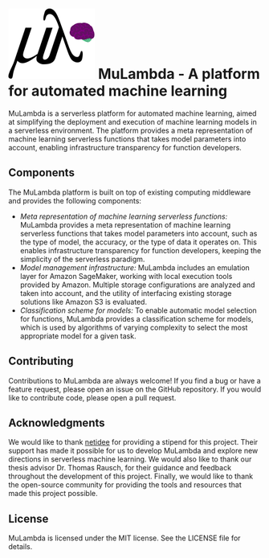 # ![MuLambda Logo](assets/logo.svg)  MuLambda - A platform for automated machine learning

MuLambda is a serverless platform for automated machine learning, aimed at simplifying the deployment and execution of machine learning models in a serverless environment.
The platform provides a meta representation of machine learning serverless functions that takes model parameters into account, enabling infrastructure transparency for function developers.

## Components

The MuLambda platform is built on top of existing computing middleware and provides the following components:

- *Meta representation of machine learning serverless functions:* MuLambda provides a meta representation of machine learning serverless functions that takes model parameters into account, such as the type of model, the accuracy, or the type of data it operates on.
This enables infrastructure transparency for function developers, keeping the simplicity of the serverless paradigm.
- *Model management infrastructure:* MuLambda includes an emulation layer for Amazon SageMaker, working with local execution tools provided by Amazon.
Multiple storage configurations are analyzed and taken into account, and the utility of interfacing existing storage solutions like Amazon S3 is evaluated.
- *Classification scheme for models:* To enable automatic model selection for functions, MuLambda provides a classification scheme for models, which is used by algorithms of varying complexity to select the most appropriate model for a given task.

## Contributing

Contributions to MuLambda are always welcome! If you find a bug or have a feature request, please open an issue on the GitHub repository.
If you would like to contribute code, please open a pull request.

## Acknowledgments

We would like to thank [netidee](https://www.netidee.at) for providing a stipend for this project.
Their support has made it possible for us to develop MuLambda and explore new directions in serverless machine learning.
We would also like to thank our thesis advisor Dr. Thomas Rausch, for their guidance and feedback throughout the development of this project.
Finally, we would like to thank the open-source community for providing the tools and resources that made this project possible.

## License

MuLambda is licensed under the MIT license. See the LICENSE file for details.

